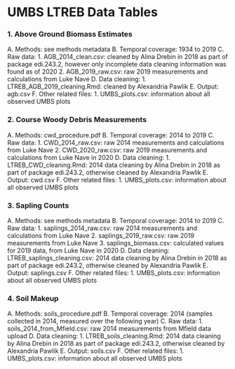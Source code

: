 # UMBS LTREB Data Tables

### 1. Above Ground Biomass Estimates
A. Methods: see methods metadata
B. Temporal coverage: 1934 to 2019
C. Raw data: 
	1. AGB_2014_clean.csv: cleaned by Alina Drebin in 2018 as part of package edi.243.2, however only incomplete data cleaning information was found as of 2020
	2. AGB_2019_raw.csv: raw 2019 measurements and calculations from Luke Nave
D. Data cleaning: 
	1. LTREB_AGB_2019_cleaning.Rmd: cleaned by Alexandria Pawlik
E. Output: agb.csv
F. Other related files:
	1. UMBS_plots.csv: information about all observed UMBS plots

### 2. Course Woody Debris Measurements
A. Methods: cwd_procedure.pdf
B. Temporal coverage: 2014 to 2019
C. Raw data:
	1. CWD_2014_raw.csv: raw 2014 measurements and calculations from Luke Nave
	2. CWD_2020_raw.csv: raw 2019 measurements and calculations from Luke Nave in 2020
D. Data cleaning:
	1. LTREB_CWD_cleaning.Rmd: 2014 data cleaning by Alina Drebin in 2018 as part of package edi.243.2, otherwise cleaned by Alexandria Pawlik
E. Output: cwd.csv
F. Other related files:
	1. UMBS_plots.csv: information about all observed UMBS plots
		
### 3. Sapling Counts
A. Methods: see methods metadata
B. Temporal coverage: 2014 to 2019
C. Raw data:
	1. saplings_2014_raw.csv: raw 2014 measurements and calculations from Luke Nave
	2. saplings_2019_raw.csv: raw 2019 measurements from Luke Nave
	3. saplings_biomass.csv: calculated values for 2019 data, from Luke Nave in 2020
D. Data cleaning:
	LTREB_saplings_cleaning.csv: 2014 data cleaning by Alina Drebin in 2018 as part of package edi.243.2, otherwise cleaned by Alexandria Pawlik
E. Output: saplings.csv
F. Other related files:
	1. UMBS_plots.csv: information about all observed UMBS plots

### 4. Soil Makeup
A. Methods: soils_procedure.pdf
B. Temporal coverage: 2014 (samples collected in 2014, measured over the following year)
C. Raw data:
	1. soils_2014_from_Mfield.csv: raw 2014 measurements from Mfield data upload
D. Data cleaning:
	1. LTREB_soils_cleaning.Rmd: 2014 data cleaning by Alina Drebin in 2018 as part of package edi.243.2, otherwise cleaned by Alexandria Pawlik
E. Output: soils.csv
F. Other related files:
	1. UMBS_plots.csv: information about all observed UMBS plots
